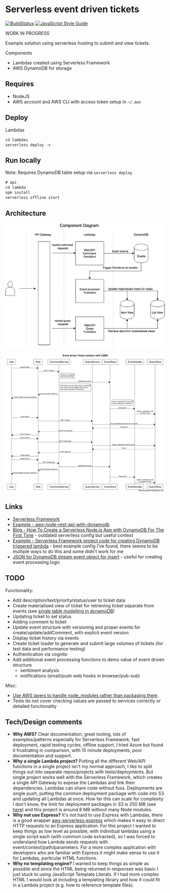 # Serverless event driven tickets

[![BuildStatus](https://github.com/stevenalexander/serverless-event-driven-tickets/workflows/Node%20CI/badge.svg)](https://github.com/stevenalexander/serverless-event-driven-tickets/actions)
[![JavaScript Style Guide](https://img.shields.io/badge/code%20style-standard-brightgreen.svg)](http://standardjs.com/)

WORK IN PROGRESS

Example solution using serverless hosting to submit and view tickets.

Components
* Lambdas created using Serverless Framework
* AWS DynamoDB for storage

## Requires

* NodeJS
* AWS account and AWS CLI with access token setup in `~/.aws`

## Deploy

Lambdas
```
cd lambdas
serverless deploy -v
```

## Run locally

Note: Requires DynamoDB table setup via `serverless deploy`

```
# api
cd lambda
npm install
serverless offline start
```

## Architecture

![Component diagram](https://github.com/stevenalexander/serverless-event-driven-tickets/raw/master/docs/images/serverless-tickets-components.png "Component diagram")

![Sequence diagram](https://github.com/stevenalexander/serverless-event-driven-tickets/raw/master/docs/images/websequencediagrams-event-driven-ticket-solution-with-cqrs.png "Sequence diagram")

<!--- websequencediagrams.com with double dashes replaced with 00
title Event driven Ticket solution with CQRS

participant User
participant Web
participant CommandService
participant QueryService
participant EventStore
participant EventHandler
participant QueryStore

User->Web: Submit ticket
Web->CommandService: POST /Tickets
note right of CommandService: Performs validation\nand business logic
CommandService->EventStore: CreateTicket event
note right of CommandService: Will return success after event is persisted\nbut Ticket may not appear until event is\nprocessed (eventual consistency)
CommandService00>Web: Async success response
Web00>User: Ticket created success response
note right of EventStore: Event is persisted in store and\ncan be replayed if necessary
EventStore->EventHandler: New event
EventHandler->QueryStore: Update materalised view\nfor new Ticket

User->Web: View tickets
Web->QueryService: GET /Tickets
QueryService->QueryStore: Query materalised view for list of tickets
QueryStore00>QueryService: Tickets list
QueryService00>Web: Tickets list response
Web->User: List of Tickets

User->Web: View a ticket
Web->QueryService: GET /Tickets/{id}
QueryService->QueryStore: Query materalised view for ticket
QueryStore00>QueryService: Ticket
QueryService00>Web: Ticket response
Web->User: Ticket details

User->Web: Update ticket
Web->CommandService: PUT /Tickets/{id}
CommandService->EventStore: UpdateTicket event
CommandService00>Web: Async success response
Web00>User: Ticket updated success response
EventStore->EventHandler: New event
EventHandler->QueryStore: Update materalised view\nfor updated Ticket

--->

## Links

* [Serverless Framework](https://github.com/serverless/serverless#readme)
* [Example - aws-node-rest-api-with-dynamodb](https://github.com/serverless/examples/tree/master/aws-node-rest-api-with-dynamodb)
* [Blog - How To Create a Serverless Node.js App with DynamoDB For The First Time](https://medium.com/statuscode/serverless-ice-cream-or-create-your-serverless-node-js-micro-service-with-a-database-17a6946251e0) - outdated serverless config but useful context
* [Example - Serverless Framework project code for creating DynamoDB triggered lambda](https://github.com/DavidWells/serverless-workshop/tree/master/lessons-code-complete/events/dynamodb-streams) - best example config I've found, there seems to be multiple ways to do this and some didn't work for me
* [JSON for DynamoDB stream event object for insert](https://github.com/stevenalexander/serverless-event-driven-tickets/raw/master/docs/dynamodb-stream-event-example.json) - useful for creating event processing logic

## TODO

Functionality:

* Add description/text/priority/status/user to ticket data
* Create materialised view of ticket for retrieving ticket separate from events (see [single table modelling in dynamoDB](https://www.jeremydaly.com/how-to-switch-from-rdbms-to-dynamodb-in-20-easy-steps/))
* Updating ticket to set status
* Adding comment to ticket
* Update event structure with versioning and proper events for create/update/addComment, with explicit event version
* Display ticket history via events
* Create ticket loader to generate and submit large volumes of tickets (for test data and performance testing)
* Authentication via cognito
* Add additional event processing functions to demo value of event driven structure
    * sentiment analysis
    * notifications (email/push web hooks in browser/pub-sub)

Misc:
* [Use AWS layers to handle node_modules rather than packaging them](https://medium.com/the-apps-team/how-to-add-nodejs-library-dependencies-in-a-aws-lambda-layer-with-serverless-framework-d774cb867197)
* Tests do not cover checking values are passed to services correctly or detailed functionality

## Tech/Design comments

* **Why AWS?** Clear documentation, great tooling, lots of examples/patterns especially for Serverless Framework, fast deployment, rapid testing cycles, offline support. I tried Azure but found it frustrating in comparison, with 15 minute deployments, poor documentation and support.
* **Why a single Lambda project?** Putting all the different Web/API functions in a single project isn't my normal approach, I like to split things out into separate repos/projects with tests/deployments. But single project works well with the Serverless Framework, which creates a single API Gateway to expose the Lambdas and link their dependencies. Lambdas can share code without fuss. Deployments are single push, putting the common deployment package with code into S3 and updating all Lambdas at once. How far this can scale for complexity I don't know, the limit for deployment packages in S3 is 250 MB (see [here](https://dzone.com/articles/exploring-aws-lambda-deployment-limits)) and this project is around 8 MB without many Node modules.
* **Why not use Express?** It's not hard to use Express with Lambdas, there is a good wrapper [aws-serverless-express](https://github.com/awslabs/aws-serverless-express) which makes it easy to direct HTTP requests to an Express application. For this project I wanted to keep things as low level as possible, with individual lambdas using a single script each (with common code extracted), so I was forced to understand how Lambda sends requests with event/context/path/parameters. For a more complex application with developers who are familiar with Express it might make sense to use it for Lambdas, particular HTML functions.
* **Why no templating engine?** I wanted to keep things as simple as possible and since the HTML being returned in responses was basic I just stuck to using JavaScript Template Literals. If I had more complex HTML I would look at including a templating library and how it could fit in a Lambda project (e.g. how to reference template files).
